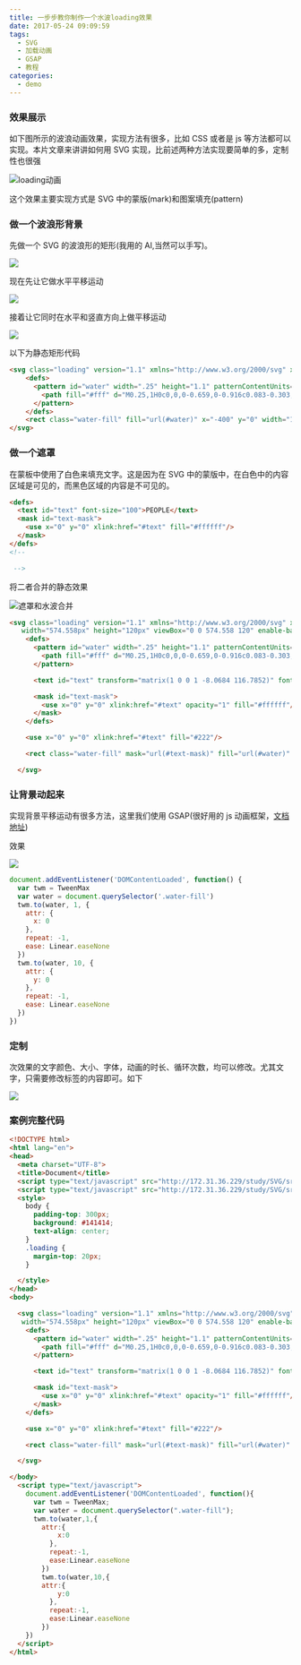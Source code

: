 ```yaml
---
title: 一步步教你制作一个水波loading效果
date: 2017-05-24 09:09:59
tags:
  - SVG
  - 加载动画
  - GSAP
  - 教程
categories:
  - demo
---
```


### 效果展示

如下图所示的波浪动画效果，实现方法有很多，比如 CSS 或者是 js 等方法都可以实现。本片文章来讲讲如何用 SVG 实现，比前述两种方法实现要简单的多，定制性也很强

![loading动画](/app/assets/images/2017/05/rectgif7.gif)

<!-- more -->

这个效果主要实现方式是 SVG 中的蒙版(mark)和图案填充(pattern)

### 做一个波浪形背景

先做一个 SVG 的波浪形的矩形(我用的 AI,当然可以手写)。

![](/app/assets/images/2017/05/rect.png)

现在先让它做水平平移运动

![](/app/assets/images/2017/05/rectgif.gif)

接着让它同时在水平和竖直方向上做平移运动

![](/app/assets/images/2017/05/rectgif2.gif)

以下为静态矩形代码

```html
<svg class="loading" version="1.1" xmlns="http://www.w3.org/2000/svg" xmlns:xlink="http://www.w3.org/1999/xlink" x="0px" y="0px" width="574.558px" height="120px" viewBox="0 0 574.558 120" enable-background="new 0 0 574.558 120" xml:space="preserve">
    <defs>
      <pattern id="water" width=".25" height="1.1" patternContentUnits="objectBoundingBox">
        <path fill="#fff" d="M0.25,1H0c0,0,0-0.659,0-0.916c0.083-0.303,0.158,0.334,0.25,0C0.25,0.327,0.25,1,0.25,1z"/>
      </pattern>
    </defs>
    <rect class="water-fill" fill="url(#water)" x="-400" y="0" width="1600" height="120"/>
</svg>
```

### 做一个遮罩

在蒙板中使用了白色来填充文字。这是因为在 SVG 中的蒙版中，在白色中的内容区域是可见的，而黑色区域的内容是不可见的。

```html
<defs>
  <text id="text" font-size="100">PEOPLE</text>
  <mask id="text-mask">
    <use x="0" y="0" xlink:href="#text" fill="#ffffff"/>
  </mask>
</defs>
<!--

 -->
```

将二者合并的静态效果

![遮罩和水波合并](/app/assets/images/2017/05/rect2.png)

```html
<svg class="loading" version="1.1" xmlns="http://www.w3.org/2000/svg" xmlns:xlink="http://www.w3.org/1999/xlink" x="0px" y="0px"
   width="574.558px" height="120px" viewBox="0 0 574.558 120" enable-background="new 0 0 574.558 120" xml:space="preserve">
    <defs>
      <pattern id="water" width=".25" height="1.1" patternContentUnits="objectBoundingBox">
        <path fill="#fff" d="M0.25,1H0c0,0,0-0.659,0-0.916c0.083-0.303,0.158,0.334,0.25,0C0.25,0.327,0.25,1,0.25,1z"/>
      </pattern>

      <text id="text" transform="matrix(1 0 0 1 -8.0684 116.7852)" font-size="100">PEOPLE.CN</text>

      <mask id="text-mask">
        <use x="0" y="0" xlink:href="#text" opacity="1" fill="#ffffff"/>
      </mask>
    </defs>

    <use x="0" y="0" xlink:href="#text" fill="#222"/>

    <rect class="water-fill" mask="url(#text-mask)" fill="url(#water)" x="-400" y="0" width="1600" height="120"/>

  </svg>
```

### 让背景动起来

实现背景平移运动有很多方法，这里我们使用 GSAP(很好用的 js 动画框架，[文档地址](https://greensock.com/docs/#/HTML5/))

效果

![](/app/assets/images/2017/05/rectgif3.gif)

```js
document.addEventListener('DOMContentLoaded', function() {
  var twm = TweenMax
  var water = document.querySelector('.water-fill')
  twm.to(water, 1, {
    attr: {
      x: 0
    },
    repeat: -1,
    ease: Linear.easeNone
  })
  twm.to(water, 10, {
    attr: {
      y: 0
    },
    repeat: -1,
    ease: Linear.easeNone
  })
})
```

### 定制

次效果的文字颜色、大小、字体，动画的时长、循环次数，均可以修改。尤其文字，只需要修改<text>标签的内容即可。如下

![](/app/assets/images/2017/05/rectgif6.gif)

### 案例完整代码

```html
<!DOCTYPE html>
<html lang="en">
<head>
  <meta charset="UTF-8">
  <title>Document</title>
  <script type="text/javascript" src="http://172.31.36.229/study/SVG/src/js/TweenMax.js"></script>
  <script type="text/javascript" src="http://172.31.36.229/study/SVG/src/js/TimelineMax.js"></script>
  <style>
    body {
      padding-top: 300px;
      background: #141414;
      text-align: center;
    }
    .loading {
      margin-top: 20px;
    }

  </style>
</head>
<body>

  <svg class="loading" version="1.1" xmlns="http://www.w3.org/2000/svg" xmlns:xlink="http://www.w3.org/1999/xlink" x="0px" y="0px"
   width="574.558px" height="120px" viewBox="0 0 574.558 120" enable-background="new 0 0 574.558 120" xml:space="preserve">
    <defs>
      <pattern id="water" width=".25" height="1.1" patternContentUnits="objectBoundingBox">
        <path fill="#fff" d="M0.25,1H0c0,0,0-0.659,0-0.916c0.083-0.303,0.158,0.334,0.25,0C0.25,0.327,0.25,1,0.25,1z"/>
      </pattern>

      <text id="text" transform="matrix(1 0 0 1 -8.0684 116.7852)" font-size="100">PEOPLE.CN</text>

      <mask id="text-mask">
        <use x="0" y="0" xlink:href="#text" opacity="1" fill="#ffffff"/>
      </mask>
    </defs>

    <use x="0" y="0" xlink:href="#text" fill="#222"/>

    <rect class="water-fill" mask="url(#text-mask)" fill="url(#water)" x="-400" y="100" width="1600" height="120"/>

  </svg>

</body>
  <script type="text/javascript">
    document.addEventListener('DOMContentLoaded', function(){
      var twm = TweenMax;
      var water = document.querySelector(".water-fill");
      twm.to(water,1,{
        attr:{
            x:0
          },
          repeat:-1,
          ease:Linear.easeNone
        })
        twm.to(water,10,{
        attr:{
            y:0
          },
          repeat:-1,
          ease:Linear.easeNone
        })
    })
  </script>
</html>
```

